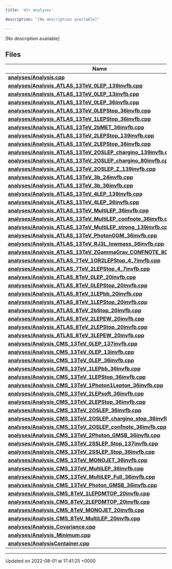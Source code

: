 ```yaml
---
title: 'dir analyses'

description: "[No description available]"

---
```







[No description available]

## Files

| Name           |
| -------------- |
| **[analyses/Analysis.cpp](/documentation/code/darkbit_development/files/analysis_8cpp/#file-analysis.cpp)**  |
| **[analyses/Analysis_ATLAS_13TeV_0LEP_139invfb.cpp](/documentation/code/darkbit_development/files/analysis__atlas__13tev__0lep__139invfb_8cpp/#file-analysis-atlas-13tev-0lep-139invfb.cpp)**  |
| **[analyses/Analysis_ATLAS_13TeV_0LEP_13invfb.cpp](/documentation/code/darkbit_development/files/analysis__atlas__13tev__0lep__13invfb_8cpp/#file-analysis-atlas-13tev-0lep-13invfb.cpp)**  |
| **[analyses/Analysis_ATLAS_13TeV_0LEP_36invfb.cpp](/documentation/code/darkbit_development/files/analysis__atlas__13tev__0lep__36invfb_8cpp/#file-analysis-atlas-13tev-0lep-36invfb.cpp)**  |
| **[analyses/Analysis_ATLAS_13TeV_0LEPStop_36invfb.cpp](/documentation/code/darkbit_development/files/analysis__atlas__13tev__0lepstop__36invfb_8cpp/#file-analysis-atlas-13tev-0lepstop-36invfb.cpp)**  |
| **[analyses/Analysis_ATLAS_13TeV_1LEPStop_36invfb.cpp](/documentation/code/darkbit_development/files/analysis__atlas__13tev__1lepstop__36invfb_8cpp/#file-analysis-atlas-13tev-1lepstop-36invfb.cpp)**  |
| **[analyses/Analysis_ATLAS_13TeV_2bMET_36invfb.cpp](/documentation/code/darkbit_development/files/analysis__atlas__13tev__2bmet__36invfb_8cpp/#file-analysis-atlas-13tev-2bmet-36invfb.cpp)**  |
| **[analyses/Analysis_ATLAS_13TeV_2LEPStop_139invfb.cpp](/documentation/code/darkbit_development/files/analysis__atlas__13tev__2lepstop__139invfb_8cpp/#file-analysis-atlas-13tev-2lepstop-139invfb.cpp)**  |
| **[analyses/Analysis_ATLAS_13TeV_2LEPStop_36invfb.cpp](/documentation/code/darkbit_development/files/analysis__atlas__13tev__2lepstop__36invfb_8cpp/#file-analysis-atlas-13tev-2lepstop-36invfb.cpp)**  |
| **[analyses/Analysis_ATLAS_13TeV_2OSLEP_chargino_139invfb.cpp](/documentation/code/darkbit_development/files/analysis__atlas__13tev__2oslep__chargino__139invfb_8cpp/#file-analysis-atlas-13tev-2oslep-chargino-139invfb.cpp)**  |
| **[analyses/Analysis_ATLAS_13TeV_2OSLEP_chargino_80invfb.cpp](/documentation/code/darkbit_development/files/analysis__atlas__13tev__2oslep__chargino__80invfb_8cpp/#file-analysis-atlas-13tev-2oslep-chargino-80invfb.cpp)**  |
| **[analyses/Analysis_ATLAS_13TeV_2OSLEP_Z_139invfb.cpp](/documentation/code/darkbit_development/files/analysis__atlas__13tev__2oslep__z__139invfb_8cpp/#file-analysis-atlas-13tev-2oslep-z-139invfb.cpp)**  |
| **[analyses/Analysis_ATLAS_13TeV_3b_24invfb.cpp](/documentation/code/darkbit_development/files/analysis__atlas__13tev__3b__24invfb_8cpp/#file-analysis-atlas-13tev-3b-24invfb.cpp)**  |
| **[analyses/Analysis_ATLAS_13TeV_3b_36invfb.cpp](/documentation/code/darkbit_development/files/analysis__atlas__13tev__3b__36invfb_8cpp/#file-analysis-atlas-13tev-3b-36invfb.cpp)**  |
| **[analyses/Analysis_ATLAS_13TeV_4LEP_139invfb.cpp](/documentation/code/darkbit_development/files/analysis__atlas__13tev__4lep__139invfb_8cpp/#file-analysis-atlas-13tev-4lep-139invfb.cpp)**  |
| **[analyses/Analysis_ATLAS_13TeV_4LEP_36invfb.cpp](/documentation/code/darkbit_development/files/analysis__atlas__13tev__4lep__36invfb_8cpp/#file-analysis-atlas-13tev-4lep-36invfb.cpp)**  |
| **[analyses/Analysis_ATLAS_13TeV_MultiLEP_36invfb.cpp](/documentation/code/darkbit_development/files/analysis__atlas__13tev__multilep__36invfb_8cpp/#file-analysis-atlas-13tev-multilep-36invfb.cpp)**  |
| **[analyses/Analysis_ATLAS_13TeV_MultiLEP_confnote_36invfb.cpp](/documentation/code/darkbit_development/files/analysis__atlas__13tev__multilep__confnote__36invfb_8cpp/#file-analysis-atlas-13tev-multilep-confnote-36invfb.cpp)**  |
| **[analyses/Analysis_ATLAS_13TeV_MultiLEP_strong_139invfb.cpp](/documentation/code/darkbit_development/files/analysis__atlas__13tev__multilep__strong__139invfb_8cpp/#file-analysis-atlas-13tev-multilep-strong-139invfb.cpp)**  |
| **[analyses/Analysis_ATLAS_13TeV_PhotonGGM_36invfb.cpp](/documentation/code/darkbit_development/files/analysis__atlas__13tev__photonggm__36invfb_8cpp/#file-analysis-atlas-13tev-photonggm-36invfb.cpp)**  |
| **[analyses/Analysis_ATLAS_13TeV_RJ3L_lowmass_36invfb.cpp](/documentation/code/darkbit_development/files/analysis__atlas__13tev__rj3l__lowmass__36invfb_8cpp/#file-analysis-atlas-13tev-rj3l-lowmass-36invfb.cpp)**  |
| **[analyses/Analysis_ATLAS_13TeV_ZGammaGrav_CONFNOTE_80invfb.cpp](/documentation/code/darkbit_development/files/analysis__atlas__13tev__zgammagrav__confnote__80invfb_8cpp/#file-analysis-atlas-13tev-zgammagrav-confnote-80invfb.cpp)**  |
| **[analyses/Analysis_ATLAS_7TeV_1OR2LEPStop_4_7invfb.cpp](/documentation/code/darkbit_development/files/analysis__atlas__7tev__1or2lepstop__4__7invfb_8cpp/#file-analysis-atlas-7tev-1or2lepstop-4-7invfb.cpp)**  |
| **[analyses/Analysis_ATLAS_7TeV_2LEPStop_4_7invfb.cpp](/documentation/code/darkbit_development/files/analysis__atlas__7tev__2lepstop__4__7invfb_8cpp/#file-analysis-atlas-7tev-2lepstop-4-7invfb.cpp)**  |
| **[analyses/Analysis_ATLAS_8TeV_0LEP_20invfb.cpp](/documentation/code/darkbit_development/files/analysis__atlas__8tev__0lep__20invfb_8cpp/#file-analysis-atlas-8tev-0lep-20invfb.cpp)**  |
| **[analyses/Analysis_ATLAS_8TeV_0LEPStop_20invfb.cpp](/documentation/code/darkbit_development/files/analysis__atlas__8tev__0lepstop__20invfb_8cpp/#file-analysis-atlas-8tev-0lepstop-20invfb.cpp)**  |
| **[analyses/Analysis_ATLAS_8TeV_1LEPbb_20invfb.cpp](/documentation/code/darkbit_development/files/analysis__atlas__8tev__1lepbb__20invfb_8cpp/#file-analysis-atlas-8tev-1lepbb-20invfb.cpp)**  |
| **[analyses/Analysis_ATLAS_8TeV_1LEPStop_20invfb.cpp](/documentation/code/darkbit_development/files/analysis__atlas__8tev__1lepstop__20invfb_8cpp/#file-analysis-atlas-8tev-1lepstop-20invfb.cpp)**  |
| **[analyses/Analysis_ATLAS_8TeV_2bStop_20invfb.cpp](/documentation/code/darkbit_development/files/analysis__atlas__8tev__2bstop__20invfb_8cpp/#file-analysis-atlas-8tev-2bstop-20invfb.cpp)**  |
| **[analyses/Analysis_ATLAS_8TeV_2LEPEW_20invfb.cpp](/documentation/code/darkbit_development/files/analysis__atlas__8tev__2lepew__20invfb_8cpp/#file-analysis-atlas-8tev-2lepew-20invfb.cpp)**  |
| **[analyses/Analysis_ATLAS_8TeV_2LEPStop_20invfb.cpp](/documentation/code/darkbit_development/files/analysis__atlas__8tev__2lepstop__20invfb_8cpp/#file-analysis-atlas-8tev-2lepstop-20invfb.cpp)**  |
| **[analyses/Analysis_ATLAS_8TeV_3LEPEW_20invfb.cpp](/documentation/code/darkbit_development/files/analysis__atlas__8tev__3lepew__20invfb_8cpp/#file-analysis-atlas-8tev-3lepew-20invfb.cpp)**  |
| **[analyses/Analysis_CMS_13TeV_0LEP_137invfb.cpp](/documentation/code/darkbit_development/files/analysis__cms__13tev__0lep__137invfb_8cpp/#file-analysis-cms-13tev-0lep-137invfb.cpp)**  |
| **[analyses/Analysis_CMS_13TeV_0LEP_13invfb.cpp](/documentation/code/darkbit_development/files/analysis__cms__13tev__0lep__13invfb_8cpp/#file-analysis-cms-13tev-0lep-13invfb.cpp)**  |
| **[analyses/Analysis_CMS_13TeV_0LEP_36invfb.cpp](/documentation/code/darkbit_development/files/analysis__cms__13tev__0lep__36invfb_8cpp/#file-analysis-cms-13tev-0lep-36invfb.cpp)**  |
| **[analyses/Analysis_CMS_13TeV_1LEPbb_36invfb.cpp](/documentation/code/darkbit_development/files/analysis__cms__13tev__1lepbb__36invfb_8cpp/#file-analysis-cms-13tev-1lepbb-36invfb.cpp)**  |
| **[analyses/Analysis_CMS_13TeV_1LEPStop_36invfb.cpp](/documentation/code/darkbit_development/files/analysis__cms__13tev__1lepstop__36invfb_8cpp/#file-analysis-cms-13tev-1lepstop-36invfb.cpp)**  |
| **[analyses/Analysis_CMS_13TeV_1Photon1Lepton_36invfb.cpp](/documentation/code/darkbit_development/files/analysis__cms__13tev__1photon1lepton__36invfb_8cpp/#file-analysis-cms-13tev-1photon1lepton-36invfb.cpp)**  |
| **[analyses/Analysis_CMS_13TeV_2LEPsoft_36invfb.cpp](/documentation/code/darkbit_development/files/analysis__cms__13tev__2lepsoft__36invfb_8cpp/#file-analysis-cms-13tev-2lepsoft-36invfb.cpp)**  |
| **[analyses/Analysis_CMS_13TeV_2LEPStop_36invfb.cpp](/documentation/code/darkbit_development/files/analysis__cms__13tev__2lepstop__36invfb_8cpp/#file-analysis-cms-13tev-2lepstop-36invfb.cpp)**  |
| **[analyses/Analysis_CMS_13TeV_2OSLEP_36invfb.cpp](/documentation/code/darkbit_development/files/analysis__cms__13tev__2oslep__36invfb_8cpp/#file-analysis-cms-13tev-2oslep-36invfb.cpp)**  |
| **[analyses/Analysis_CMS_13TeV_2OSLEP_chargino_stop_36invfb.cpp](/documentation/code/darkbit_development/files/analysis__cms__13tev__2oslep__chargino__stop__36invfb_8cpp/#file-analysis-cms-13tev-2oslep-chargino-stop-36invfb.cpp)**  |
| **[analyses/Analysis_CMS_13TeV_2OSLEP_confnote_36invfb.cpp](/documentation/code/darkbit_development/files/analysis__cms__13tev__2oslep__confnote__36invfb_8cpp/#file-analysis-cms-13tev-2oslep-confnote-36invfb.cpp)**  |
| **[analyses/Analysis_CMS_13TeV_2Photon_GMSB_36invfb.cpp](/documentation/code/darkbit_development/files/analysis__cms__13tev__2photon__gmsb__36invfb_8cpp/#file-analysis-cms-13tev-2photon-gmsb-36invfb.cpp)**  |
| **[analyses/Analysis_CMS_13TeV_2SSLEP_Stop_137invfb.cpp](/documentation/code/darkbit_development/files/analysis__cms__13tev__2sslep__stop__137invfb_8cpp/#file-analysis-cms-13tev-2sslep-stop-137invfb.cpp)**  |
| **[analyses/Analysis_CMS_13TeV_2SSLEP_Stop_36invfb.cpp](/documentation/code/darkbit_development/files/analysis__cms__13tev__2sslep__stop__36invfb_8cpp/#file-analysis-cms-13tev-2sslep-stop-36invfb.cpp)**  |
| **[analyses/Analysis_CMS_13TeV_MONOJET_36invfb.cpp](/documentation/code/darkbit_development/files/analysis__cms__13tev__monojet__36invfb_8cpp/#file-analysis-cms-13tev-monojet-36invfb.cpp)**  |
| **[analyses/Analysis_CMS_13TeV_MultiLEP_36invfb.cpp](/documentation/code/darkbit_development/files/analysis__cms__13tev__multilep__36invfb_8cpp/#file-analysis-cms-13tev-multilep-36invfb.cpp)**  |
| **[analyses/Analysis_CMS_13TeV_MultiLEP_Full_36invfb.cpp](/documentation/code/darkbit_development/files/analysis__cms__13tev__multilep__full__36invfb_8cpp/#file-analysis-cms-13tev-multilep-full-36invfb.cpp)**  |
| **[analyses/Analysis_CMS_13TeV_Photon_GMSB_36invfb.cpp](/documentation/code/darkbit_development/files/analysis__cms__13tev__photon__gmsb__36invfb_8cpp/#file-analysis-cms-13tev-photon-gmsb-36invfb.cpp)**  |
| **[analyses/Analysis_CMS_8TeV_1LEPDMTOP_20invfb.cpp](/documentation/code/darkbit_development/files/analysis__cms__8tev__1lepdmtop__20invfb_8cpp/#file-analysis-cms-8tev-1lepdmtop-20invfb.cpp)**  |
| **[analyses/Analysis_CMS_8TeV_2LEPDMTOP_20invfb.cpp](/documentation/code/darkbit_development/files/analysis__cms__8tev__2lepdmtop__20invfb_8cpp/#file-analysis-cms-8tev-2lepdmtop-20invfb.cpp)**  |
| **[analyses/Analysis_CMS_8TeV_MONOJET_20invfb.cpp](/documentation/code/darkbit_development/files/analysis__cms__8tev__monojet__20invfb_8cpp/#file-analysis-cms-8tev-monojet-20invfb.cpp)**  |
| **[analyses/Analysis_CMS_8TeV_MultiLEP_20invfb.cpp](/documentation/code/darkbit_development/files/analysis__cms__8tev__multilep__20invfb_8cpp/#file-analysis-cms-8tev-multilep-20invfb.cpp)**  |
| **[analyses/Analysis_Covariance.cpp](/documentation/code/darkbit_development/files/analysis__covariance_8cpp/#file-analysis-covariance.cpp)**  |
| **[analyses/Analysis_Minimum.cpp](/documentation/code/darkbit_development/files/analysis__minimum_8cpp/#file-analysis-minimum.cpp)**  |
| **[analyses/AnalysisContainer.cpp](/documentation/code/darkbit_development/files/analysiscontainer_8cpp/#file-analysiscontainer.cpp)**  |






-------------------------------

Updated on 2022-08-01 at 17:41:25 +0000
